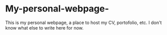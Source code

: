 # My-personal-webpage-
This is my personal webpage, a place to host my CV, portofolio, etc.
I don't know what else to write here for now. 

